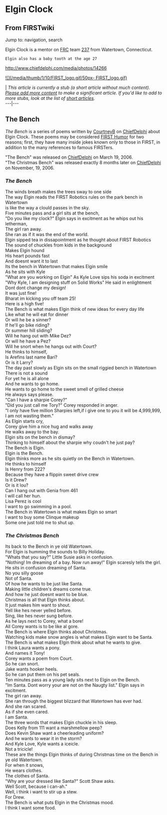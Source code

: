 # Elgin Clock

## From FIRSTwiki

Jump to: navigation, search

Elgin Clock is a mentor on [FRC](FRC "FRC") team [237](237 "237") from Watertown, Connecticut.

```
Elgin also has a baby tooth at the age 27
```

<http://www.chiefdelphi.com/media/photos/14266>

[![](/media/thumb/1/10/FIRST_logo.gif/50px-
FIRST_logo.gif)](Image:FIRST_logo.gif)

| _This article is currently a stub (a short article without much content). [Please add more content](http://www.firstwiki.net/index.php?title=Elgin_Clock&action=edit "http://www.firstwiki.net/index.php?title=Elgin_Clock&action=edit") to make a significant article. If you'd like to add to more stubs, look at the list of [short articles](Special:Shortpages "Special:Shortpages")._<br>
---|---

## The Bench

_The Bench_ is a series of poems written by [CourtneyB](http://www.chiefdelphi.com/forums/member.php?u=7008 "http://www.chiefdelphi.com/forums/member.php?u=7008") on [ChiefDelphi](ChiefDelphi "ChiefDelphi") about Elgin Clock. These poems may be considered [FIRST Humor](FIRST_humor "FIRST humor") for two reasons; first, they have many inside jokes known only to those in FIRST, in addition to the many references to famous FIRSTers.

"The Bench" was released on [ChiefDelphi](ChiefDelphi "ChiefDelphi") on March 19, 2006.<br>
"The Christmas Bench" was released exactly 8 months later on [ChiefDelphi](ChiefDelphi "ChiefDelphi") on November, 19, 2006.

### _The Bench_

The winds breath makes the trees sway to one side<br>
The way Elgin reads the FIRST Robotics rules on the park bench in Watertown<br>
is like the way a clould passes in the sky.<br>
Five minutes pass and a girl sits at the bench,<br>
"Do you like my clock?" Elgin says in excitment as he whips out his letherman,<br>
The girl ran away.<br>
She ran as if it was the end of the world.<br>
Elgin sipped tea in dissapointment as he thought about FIRST Robotics<br>
The sound of chuckles from kids in the background<br>
Makes Elgin hound<br>
His heart pounds fast<br>
And doesnt want it to last<br>
Its the bench in Watertown that makes Elgin smile<br>
As he sits with Kyle<br>
"What are you working on Elgin" As Kyle Love sips his soda in excitment<br>
"Why Kyle, I am designing stuff on Solid Works" He said in enlightment<br>
Dont dont change my design!<br>
It was just fine!<br>
Bharat im kicking you off team 25!<br>
Here is a high five!<br>
The Bench is what makes Elgin think of new ideas for every day life<br>
Like what he will eat for dinner<br>
Or will he be a sinner?<br>
If he'll go bike riding?<br>
Or summer hill sliding?<br>
Will he hang out with Mike Dez?<br>
Or will he have a Pez?<br>
Will he snort when he hangs out with Court?<br>
He thinks to himself,<br>
Is Arefins last name Bari?<br>
Or is it Larry?<br>
The day past slowly as Elgin sits on the small riggied bench in Watertown<br>
There is not a sound<br>
For yet he is all alone<br>
And he wants to go home.<br>
He wants to go home to the sweet smell of grilled cheese<br>
He always says please.<br>
"Can I have a sharpie Corey?"<br>
"Did you just call me Tory?" Corey responded in anger.<br>
"I only have five million Sharpies left,if i give one to you it will be 4,999,999,<br>
I am not wasting them."<br>
As Elgin starts cry,<br>
Corey give him a nice hug and walks away<br>
He walks away to the bay.<br>
Elgin sits on the bench in dismay?<br>
Thinking to himself about the sharpie why coudn't he just pay?<br>
The Bench is Elgin.<br>
Elgin is the Bench.<br>
Elgin thinks more as he sits quietly on the Bench in Watertown.<br>
He thinks to himself<br>
Is Henry from 222?<br>
Because they have a flippin sweet drive crew<br>
Is it Drew?<br>
Or is it lou?<br>
Can I hang out with Genia from 461<br>
I will call her hun.<br>
Lisa Perez is cool<br>
I want to go swimming in a pool.<br>
The Bench in Watertown is what makes Elgin so smart<br>
I want to buy some Clinque makeup<br>
Some one just told me to shut up.

### _The Christmas Bench_

Its back to the Bench in ye old Watertown.<br>
For Elgin is humming the sounds to Billy Holiday.<br>
"Whats that you say?" Little Susie asks in confusion.<br>
"Nothing! Im dreaming of a bay. Now run away!" Elgin scaresly tells the girl.<br>
He sits in confusion dreaming of Santa.<br>
No you silly goose<br>
Not of Santa.<br>
Of how he wants to be just like Santa.<br>
Making little children's dreams come true.<br>
And how he just doesnt want to be blue.<br>
Christmas is all that Elgin thinks about.<br>
It just makes him want to shout.<br>
Yell like hes never yelled before.<br>
Sing, like hes never sung before.<br>
As he lays next to Corey, what a bore!<br>
All Corey wants is to be like al gore.<br>
The Bench is where Elgin thinks about Christmas.<br>
Watching kids make snow angles is what makes Elgin want to be Santa.<br>
The Bench is what makes Elgin think about what he wants to give.<br>
I think Laura wants a pony.<br>
And names it Tony!<br>
Corey wants a poem from Court.<br>
So he can snort.<br>
Jake wants hooker heels.<br>
So he can put them on his pet seals.<br>
Ten minutes pass as a young lady sits next to Elgin on the Bench.<br>
"Im Santa. Dont worry your are not on the Naugty list." Elgin says in excitment.<br>
The girl ran away.<br>
She ran through the biggest blizzard that Watertown has ever had.<br>
And she ran scared.<br>
As if she even cared.<br>
I am Santa.<br>
The three words that makes Elgin chuckle in his sleep.<br>
Does Kelly from 111 want a marshmellow peep?<br>
Does Kevin Shaw want a cheerleading uniform?<br>
And he wants to wear it in the storm?<br>
And Kyle Love, Kyle wants a iceicle.<br>
Not a tricicle!<br>
These are the things Elgin thinks of during Christmas time on the Bench in ye old Watertown.<br>
For when it snows,<br>
He wears clothes.<br>
The clothes of Santa.<br>
"Why are your dressed like Santa?" Scott Shaw asks.<br>
Well Scott, because i can-ah."<br>
Well, i think i want to stir up a stew.<br>
For Drew.<br>
The Bench is what puts Elgin in the Christmas mood.<br>
I think I want some food.
